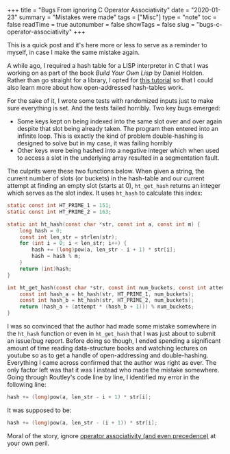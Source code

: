 +++
title = "Bugs From ignoring C Operator Associativity"
date = "2020-01-23"
summary = "Mistakes were made"
tags = ["Misc"]
type = "note"
toc = false
readTime = true
autonumber = false
showTags = false
slug = "bugs-c-operator-associativity"
+++

This is a quick post and it's here more or less to serve as a reminder to
myself, in case I make the same mistake again.

A while ago, I required a hash table for a LISP interpreter in C that I was
working on as part of the book _Build Your Own Lisp_ by Daniel Holden. Rather
than go straight for a library, I opted for
[this tutorial](https://github.com/jamesroutley/write-a-hash-table) so that I
could also learn more about how open-addressed hash-tables work.

For the sake of it, I wrote some tests with randomized inputs just to make sure
everything is set. And the tests failed horribly. Two key bugs emerged:

- Some keys kept on being indexed into the same slot over and over again despite
  that slot being already taken. The program then entered into an infinite loop.
  This is exactly the kind of problem double-hashing is designed to solve but in
  my case, it was failing horribly
- Other keys were being hashed into a negative integer which when used to access
  a slot in the underlying array resulted in a segmentation fault.

The culprits were these two functions below. When given a string, the current
number of slots (or buckets) in the hash-table and our current attempt at
finding an empty slot (starts at 0), `ht_get_hash` returns an integer which
serves as the slot index. It uses `ht_hash` to calculate this index:

```c
static const int HT_PRIME_1 = 151;
static const int HT_PRIME_2 = 163;

static int ht_hash(const char *str, const int a, const int m) {
    long hash = 0;
    const int len_str = strlen(str);
    for (int i = 0; i < len_str; i++) {
        hash += (long)pow(a, len_str - i + 1) * str[i];
        hash = hash % m;
    }
    return (int)hash;
}

int ht_get_hash(const char *str, const int num_buckets, const int attempt) {
    const int hash_a = ht_hash(str, HT_PRIME_1, num_buckets);
    const int hash_b = ht_hash(str, HT_PRIME_2, num_buckets);
    return (hash_a + (attempt * (hash_b + 1))) % num_buckets;
}
```

I was so convinced that the author had made some mistake somewhere in the
`ht_hash` function or even in `ht_get_hash` that I was just about to submit an
issue/bug report. Before doing so though, I ended spending a significant amount
of time reading data-structure books and watching lectures on youtube so as to
get a handle of open-addressing and double-hashing. Everything I came across
confirmed that the author was right as ever. The only factor left was that it
was I instead who made the mistake somewhere. Going through Routley's code line
by line, I identified my error in the following line:

```c
hash += (long)pow(a, len_str - i + 1) * str[i];
```

It was supposed to be:

```c
hash += (long)pow(a, len_str - (i + 1)) * str[i];
```

Moral of the story, ignore
[operator associativity (and even precedence)](https://www.programiz.com/c-programming/precedence-associativity-operators)
at your own peril.